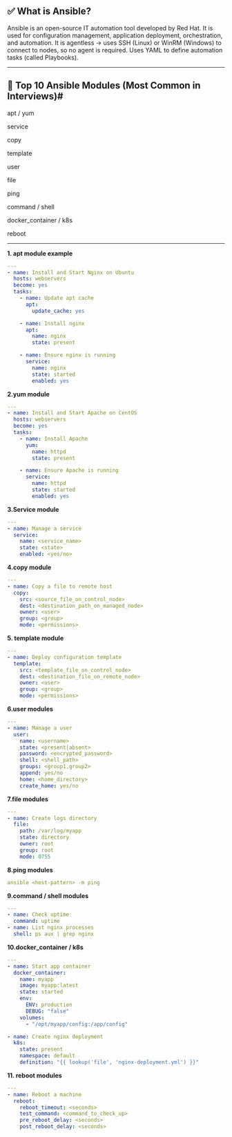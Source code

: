 ## ✅ What is Ansible?

  Ansible is an open-source IT automation tool developed by Red Hat. It is used for configuration management, application deployment, orchestration, and automation.
It is agentless → uses SSH (Linux) or WinRM (Windows) to connect to nodes, so no agent is required. Uses YAML to define automation tasks (called Playbooks).
___
## 🔹 Top 10 Ansible Modules (Most Common in Interviews)#

apt / yum

service

copy

template

user

file

ping

command / shell

docker_container / k8s

reboot
___

**1. apt module example**
```yaml
---
- name: Install and Start Nginx on Ubuntu
  hosts: webservers
  become: yes
  tasks:
    - name: Update apt cache
      apt:
        update_cache: yes

    - name: Install nginx
      apt:
        name: nginx
        state: present

    - name: Ensure nginx is running
      service:
        name: nginx
        state: started
        enabled: yes
```
**2.yum module**
```yaml
---
- name: Install and Start Apache on CentOS
  hosts: webservers
  become: yes
  tasks:
    - name: Install Apache
      yum:
        name: httpd
        state: present

    - name: Ensure Apache is running
      service:
        name: httpd
        state: started
        enabled: yes
```
**3.Service module**
```yaml
---
- name: Manage a service
  service:
    name: <service_name>
    state: <state>
    enabled: <yes/no>
```
**4.copy module**
```yaml
---
- name: Copy a file to remote host
  copy:
    src: <source_file_on_control_node>
    dest: <destination_path_on_managed_node>
    owner: <user>
    group: <group>
    mode: <permissions>
```
**5. template module**
```yaml
---
- name: Deploy configuration template
  template:
    src: <template_file_on_control_node>
    dest: <destination_file_on_remote_node>
    owner: <user>
    group: <group>
    mode: <permissions>
```
**6.user modules**
```yaml
---
- name: Manage a user
  user:
    name: <username>
    state: <present|absent>
    password: <encrypted_password>
    shell: <shell_path>
    groups: <group1,group2>
    append: yes/no
    home: <home_directory>
    create_home: yes/no
```
**7.file modules**
```yaml
---
- name: Create logs directory
  file:
    path: /var/log/myapp
    state: directory
    owner: root
    group: root
    mode: 0755
```
**8.ping modules**
```yaml
ansible <host-pattern> -m ping
```
**9.command / shell modules**
```yaml
---
- name: Check uptime
  command: uptime
- name: List nginx processes
  shell: ps aux | grep nginx

```
**10.docker_container / k8s**
```yaml
---
- name: Start app container
  docker_container:
    name: myapp
    image: myapp:latest
    state: started
    env:
      ENV: production
      DEBUG: "false"
    volumes:
      - "/opt/myapp/config:/app/config"

- name: Create nginx deployment
  k8s:
    state: present
    namespace: default
    definition: "{{ lookup('file', 'nginx-deployment.yml') }}"

```
**11. reboot modules**
```yaml
---
- name: Reboot a machine
  reboot:
    reboot_timeout: <seconds>
    test_command: <command_to_check_up>
    pre_reboot_delay: <seconds>
    post_reboot_delay: <seconds>
```
